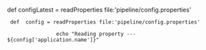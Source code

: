    def  configLatest = readProperties file:'pipeline/config.properties'
   
     def  config = readProperties file:'pipeline/config.properties'

                    echo "Reading property --- ${config['application.name']}"
